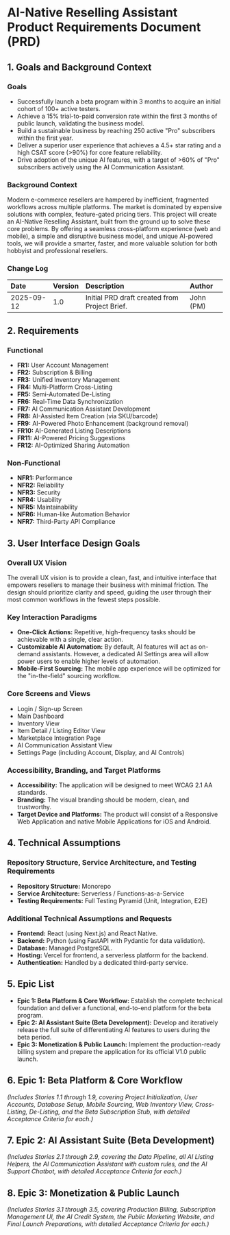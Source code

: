 # AI-Native Reselling Assistant Product Requirements Document (PRD)

## 1. Goals and Background Context

### Goals

- Successfully launch a beta program within 3 months to acquire an initial cohort of 100+ active testers.
- Achieve a 15% trial-to-paid conversion rate within the first 3 months of public launch, validating the business model.
- Build a sustainable business by reaching 250 active "Pro" subscribers within the first year.
- Deliver a superior user experience that achieves a 4.5+ star rating and a high CSAT score (>90%) for core feature reliability.
- Drive adoption of the unique AI features, with a target of >60% of "Pro" subscribers actively using the AI Communication Assistant.

### Background Context

Modern e-commerce resellers are hampered by inefficient, fragmented workflows across multiple platforms. The market is dominated by expensive solutions with complex, feature-gated pricing tiers. This project will create an AI-Native Reselling Assistant, built from the ground up to solve these core problems. By offering a seamless cross-platform experience (web and mobile), a simple and disruptive business model, and unique AI-powered tools, we will provide a smarter, faster, and more valuable solution for both hobbyist and professional resellers.

### Change Log

| Date       | Version | Description                                   | Author    |
| :--------- | :------ | :-------------------------------------------- | :-------- |
| 2025-09-12 | 1.0     | Initial PRD draft created from Project Brief. | John (PM) |

## 2. Requirements

### Functional

- **FR1:** User Account Management
- **FR2:** Subscription & Billing
- **FR3:** Unified Inventory Management
- **FR4:** Multi-Platform Cross-Listing
- **FR5:** Semi-Automated De-Listing
- **FR6:** Real-Time Data Synchronization
- **FR7:** AI Communication Assistant Development
- **FR8:** AI-Assisted Item Creation (via SKU/barcode)
- **FR9:** AI-Powered Photo Enhancement (background removal)
- **FR10:** AI-Generated Listing Descriptions
- **FR11:** AI-Powered Pricing Suggestions
- **FR12:** AI-Optimized Sharing Automation

### Non-Functional

- **NFR1:** Performance
- **NFR2:** Reliability
- **NFR3:** Security
- **NFR4:** Usability
- **NFR5:** Maintainability
- **NFR6:** Human-like Automation Behavior
- **NFR7:** Third-Party API Compliance

## 3. User Interface Design Goals

### Overall UX Vision

The overall UX vision is to provide a clean, fast, and intuitive interface that empowers resellers to manage their business with minimal friction. The design should prioritize clarity and speed, guiding the user through their most common workflows in the fewest steps possible.

### Key Interaction Paradigms

- **One-Click Actions:** Repetitive, high-frequency tasks should be achievable with a single, clear action.
- **Customizable AI Automation:** By default, AI features will act as on-demand assistants. However, a dedicated AI Settings area will allow power users to enable higher levels of automation.
- **Mobile-First Sourcing:** The mobile app experience will be optimized for the "in-the-field" sourcing workflow.

### Core Screens and Views

- Login / Sign-up Screen
- Main Dashboard
- Inventory View
- Item Detail / Listing Editor View
- Marketplace Integration Page
- AI Communication Assistant View
- Settings Page (including Account, Display, and AI Controls)

### Accessibility, Branding, and Target Platforms

- **Accessibility:** The application will be designed to meet WCAG 2.1 AA standards.
- **Branding:** The visual branding should be modern, clean, and trustworthy.
- **Target Device and Platforms:** The product will consist of a Responsive Web Application and native Mobile Applications for iOS and Android.

## 4. Technical Assumptions

### Repository Structure, Service Architecture, and Testing Requirements

- **Repository Structure:** Monorepo
- **Service Architecture:** Serverless / Functions-as-a-Service
- **Testing Requirements:** Full Testing Pyramid (Unit, Integration, E2E)

### Additional Technical Assumptions and Requests

- **Frontend:** React (using Next.js) and React Native.
- **Backend:** Python (using FastAPI with Pydantic for data validation).
- **Database:** Managed PostgreSQL.
- **Hosting:** Vercel for frontend, a serverless platform for the backend.
- **Authentication:** Handled by a dedicated third-party service.

## 5. Epic List

- **Epic 1: Beta Platform & Core Workflow:** Establish the complete technical foundation and deliver a functional, end-to-end platform for the beta program.
- **Epic 2: AI Assistant Suite (Beta Development):** Develop and iteratively release the full suite of differentiating AI features to users during the beta period.
- **Epic 3: Monetization & Public Launch:** Implement the production-ready billing system and prepare the application for its official V1.0 public launch.

## 6. Epic 1: Beta Platform & Core Workflow

_(Includes Stories 1.1 through 1.9, covering Project Initialization, User Accounts, Database Setup, Mobile Sourcing, Web Inventory View, Cross-Listing, De-Listing, and the Beta Subscription Stub, with detailed Acceptance Criteria for each.)_

## 7. Epic 2: AI Assistant Suite (Beta Development)

_(Includes Stories 2.1 through 2.9, covering the Data Pipeline, all AI Listing Helpers, the AI Communication Assistant with custom rules, and the AI Support Chatbot, with detailed Acceptance Criteria for each.)_

## 8. Epic 3: Monetization & Public Launch

_(Includes Stories 3.1 through 3.5, covering Production Billing, Subscription Management UI, the AI Credit System, the Public Marketing Website, and Final Launch Preparations, with detailed Acceptance Criteria for each.)_
